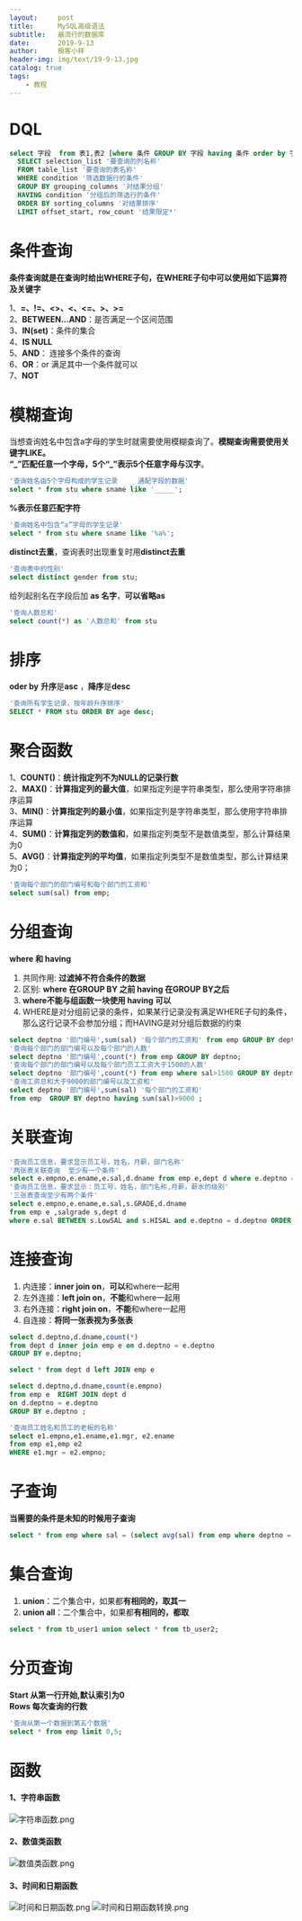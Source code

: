 ```yaml
---
layout:     post                    
title:      MySQL高级语法                     
subtitle:   最流行的数据库               
date:       2019-9-13               
author:     极客小祥                      
header-img: img/text/19-9-13.jpg   
catalog: true                        
tags:                                
    - 教程
---
```


# DQL
```sql
select 字段  from 表1,表2 [where 条件 GROUP BY 字段 having 条件 order by 字段 LIMIT 5];
  SELECT selection_list '要查询的列名称'
  FROM table_list '要查询的表名称'
  WHERE condition '筛选数据行的条件'
  GROUP BY grouping_columns '对结果分组'
  HAVING condition '分组后的筛选行的条件'
  ORDER BY sorting_columns '对结果排序'
  LIMIT offset_start, row_count '结果限定*'
```

# 条件查询
**条件查询就是在查询时给出WHERE子句，在WHERE子句中可以使用如下运算符及关键字**

1、**=、!=、<>、<、<=、>、>=**<br/>
2、**BETWEEN…AND**：是否满足一个区间范围<br/>
3、**IN(set)**：条件的集合<br/>
4、**IS NULL**<br/>
5、**AND**： 连接多个条件的查询<br/>
6、**OR**：or  满足其中一个条件就可以<br/>
7、**NOT**

# 模糊查询
当想查询姓名中包含a字母的学生时就需要使用模糊查询了。**模糊查询需要使用关键字LIKE。**<br/>
**“\_”匹配任意一个字母，5个“\_”表示5个任意字母与汉字**。<br/>
```sql
'查询姓名由5个字母构成的学生记录   _ 通配字段的数据'
select * from stu where sname like '_____';
```

**%表示任意匹配字符**<br/>
```sql
'查询姓名中包含“a”字母的学生记录'
select * from stu where sname like '%a%';
```

**distinct去重**，查询表时出现重复时用**distinct去重**
```sql
'查询表中的性别'
select distinct gender from stu;
```

给列起别名在字段后加 **as 名字**，**可以省略as**
```sql
'查询人数总和'
select count(*) as '人数总和' from stu
```

# 排序
**oder by** **升序**是**asc** ，**降序**是**desc**
```sql
'查询所有学生记录，按年龄升序排序'
SELECT * FROM stu ORDER BY age desc;
```

# 聚合函数
1、**COUNT()**：**统计指定列不为NULL的记录行数**<br/>
2、**MAX()**：**计算指定列的最大值**，如果指定列是字符串类型，那么使用字符串排序运算<br/>
3、**MIN()**：**计算指定列的最小值**，如果指定列是字符串类型，那么使用字符串排序运算<br/>
4、**SUM()**：**计算指定列的数值和**，如果指定列类型不是数值类型，那么计算结果为0<br/>
5、**AVG()**：**计算指定列的平均值**，如果指定列类型不是数值类型，那么计算结果为0；
```sql
'查询每个部门的部门编号和每个部门的工资和'
select sum(sal) from emp;
```

# 分组查询
**where 和 having**
1. 共同作用: **过滤掉不符合条件的数据**
2. 区别: **where 在GROUP BY 之前  having 在GROUP BY之后**
3. **where不能与组函数一块使用 having 可以**
4. WHERE是对分组前记录的条件，如果某行记录没有满足WHERE子句的条件，那么这行记录不会参加分组；而HAVING是对分组后数据的约束

```sql
select deptno '部门编号',sum(sal) '每个部门的工资和' from emp GROUP BY deptno;
'查询每个部门的部门编号以及每个部门的人数'
select deptno '部门编号',count(*) from emp GROUP BY deptno;
'查询每个部门的部门编号以及每个部门员工工资大于1500的人数'
select deptno '部门编号',count(*) from emp where sal>1500 GROUP BY deptno;
'查询工资总和大于9000的部门编号以及工资和'
select deptno '部门编号',sum(sal) '每个部门的工资和' 
from emp  GROUP BY deptno having sum(sal)>9000 ;
```

# 关联查询
```sql
'查询员工信息，要求显示员工号，姓名，月薪，部门名称'
'两张表关联查询  至少有一个条件'
select e.empno,e.ename,e.sal,d.dname from emp e,dept d where e.deptno = d.deptno;
'查询员工信息，要求显示：员工号，姓名，部门名称,月薪，薪水的级别'
'三张表查询至少有两个条件'
select e.empno,e.ename,e.sal,s.GRADE,d.dname
from emp e ,salgrade s,dept d
where e.sal BETWEEN s.LowSAL and s.HISAL and e.deptno = d.deptno ORDER BY s.GRADE;
```

# 连接查询
1. 内连接：**inner join on**，**可以**和where一起用
2. 左外连接：**left join on**，**不能**和where一起用
3. 右外连接：**right join on**，**不能**和where一起用
4. 自连接：**将同一张表视为多张表**

```sql
select d.deptno,d.dname,count(*)
from dept d inner join emp e on d.deptno = e.deptno 
GROUP BY e.deptno;

select * from dept d left JOIN emp e 

select d.deptno,d.dname,count(e.empno)
from emp e  RIGHT JOIN dept d 
on d.deptno = e.deptno 
GROUP BY e.deptno ;

'查询员工姓名和员工的老板的名称'
select e1.empno,e1.ename,e1.mgr, e2.ename
from emp e1,emp e2 
WHERE e1.mgr = e2.empno;
```

# 子查询
**当需要的条件是未知的时候用子查询**
```sql
select * from emp where sal = (select avg(sal) from emp where deptno = 20) ;
```

# 集合查询
1. **union**：二个集合中，如果都**有相同的，取其一**
2. **union all**：二个集合中，如果都**有相同的，都取**

```sql
select * from tb_user1 union select * from tb_user2;
```

# 分页查询
**Start 从第一行开始,默认索引为0**<br/>
**Rows 每次查询的行数**
```sql
'查询从第一个数据到第五个数据'
select * from emp limit 0,5;
```

# 函数
#### 1、字符串函数
![字符串函数.png](https://i.loli.net/2019/09/13/J67kbrf3RG9yL4M.png)
#### 2、数值类函数
![数值类函数.png](https://i.loli.net/2019/09/13/mthYNFUcGSeJRnk.png)
#### 3、时间和日期函数
![时间和日期函数.png](https://i.loli.net/2019/09/13/mRTSPNbtUZvEo5W.png)
![时间和日期函数转换.png](https://i.loli.net/2019/09/13/aBKHyCQSeIozcnr.png)